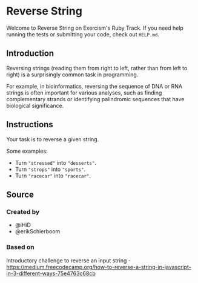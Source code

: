 # Reverse String

Welcome to Reverse String on Exercism's Ruby Track.
If you need help running the tests or submitting your code, check out `HELP.md`.

## Introduction

Reversing strings (reading them from right to left, rather than from left to right) is a surprisingly common task in programming.

For example, in bioinformatics, reversing the sequence of DNA or RNA strings is often important for various analyses, such as finding complementary strands or identifying palindromic sequences that have biological significance.

## Instructions

Your task is to reverse a given string.

Some examples:

- Turn `"stressed"` into `"desserts"`.
- Turn `"strops"` into `"sports"`.
- Turn `"racecar"` into `"racecar"`.

## Source

### Created by

- @iHiD
- @erikSchierboom

### Based on

Introductory challenge to reverse an input string - <https://medium.freecodecamp.org/how-to-reverse-a-string-in-javascript-in-3-different-ways-75e4763c68cb>
